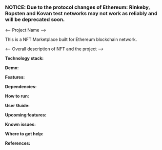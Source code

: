 ### NOTICE: Due to the protocol changes of Ethereum: Rinkeby, Ropsten and Kovan test networks may not work as reliably and will be deprecated soon.

<-- Project Name -->

This is a NFT Marketplace built for Ethereum blockchain network. 

<-- Overall description of NFT and the project -->

<b>Technology stack:</b>

<b>Demo:</b>

<b>Features:</b>

<b>Dependencies:</b>

<b>How to run:</b>

<b>User Guide:</b>

<b>Upcoming features:</b>

<b>Known issues:</b>

<b>Where to get help:</b>

<b>References:</b>





